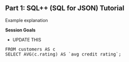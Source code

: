 ## <b>Part 1: SQL++ (SQL for JSON) Tutorial </b>

Example explanation

<b>Session Goals</b>

* UPDATE THIS

<pre id="example">
FROM customers AS c
SELECT AVG(c.rating) AS `avg credit rating`;
</pre>
